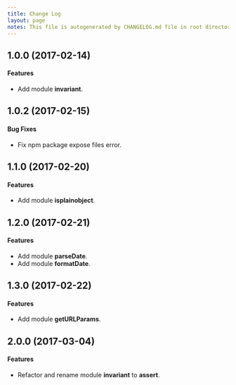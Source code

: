 ```yaml
---
title: Change Log
layout: page
notes: This file is autogenerated by CHANGELOG.md file in root directory. Do not edit this file.
---
```


## 1.0.0 (2017-02-14)

#### Features

- Add module **invariant**.

## 1.0.2 (2017-02-15)

#### Bug Fixes

- Fix npm package expose files error.

## 1.1.0 (2017-02-20)

#### Features

- Add module **isplainobject**.

## 1.2.0 (2017-02-21)

#### Features

- Add module **parseDate**.
- Add module **formatDate**.

## 1.3.0 (2017-02-22)

#### Features

- Add module **getURLParams**.

## 2.0.0 (2017-03-04)

#### Features

- Refactor and rename module **invariant** to **assert**.
